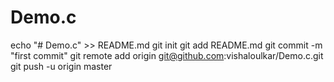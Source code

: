 # Demo.c


echo "# Demo.c" >> README.md
git init
git add README.md
git commit -m "first commit"
git remote add origin git@github.com:vishaloulkar/Demo.c.git
git push -u origin master




